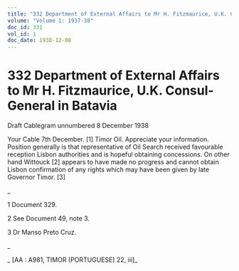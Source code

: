 ```yaml
---
title: "332 Department of External Affairs to Mr H. Fitzmaurice, U.K. Consul-General in Batavia"
volume: "Volume 1: 1937-38"
doc_id: 331
vol_id: 1
doc_date: 1938-12-08
---
```


# 332 Department of External Affairs to Mr H. Fitzmaurice, U.K. Consul-General in Batavia

Draft Cablegram unnumbered 8 December 1938

Your Cable 7th December. [1] Timor Oil. Appreciate your information. Position generally is that representative of Oil Search received favourable reception Lisbon authorities and is hopeful obtaining concessions. On other hand Wittouck [2] appears to have made no progress and cannot obtain Lisbon confirmation of any rights which may have been given by late Governor Timor. [3]

_

1 Document 329.

2 See Document 49, note 3.

3 Dr Manso Preto Cruz.

_

_ [AA : A981, TIMOR (PORTUGUESE) 22, iii]_
